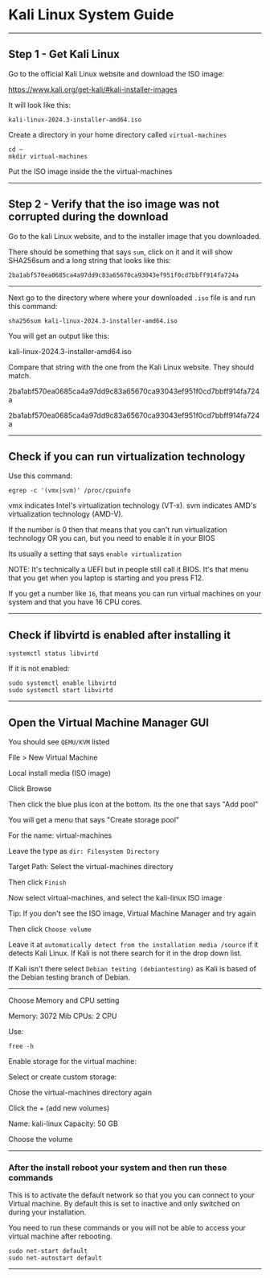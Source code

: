 # Kali Linux System Guide
_______________________________________________________________________________

## Step 1 - Get Kali Linux

Go to the official Kali Linux website and download the ISO image:

https://www.kali.org/get-kali/#kali-installer-images

It will look like this:

`kali-linux-2024.3-installer-amd64.iso`

Create a directory in your home directory called `virtual-machines`

```
cd ~
mkdir virtual-machines
```

Put the ISO image inside the the virtual-machines 
_______________________________________________________________________________

## Step 2 - Verify that the iso image was not corrupted during the download

Go to the kali Linux website, and to the installer image that you downloaded.

There should be something that says `sum`, click on it and it 
will show SHA256sum and a long string that looks like this:

```
2ba1abf570ea0685ca4a97dd9c83a65670ca93043ef951f0cd7bbff914fa724a
```
_______________________________________________________________________________

Next go to the directory where where your downloaded `.iso` file is 
and run this command:

```
sha256sum kali-linux-2024.3-installer-amd64.iso
```

You will get an output like this:

kali-linux-2024.3-installer-amd64.iso

Compare that string with the one from the Kali Linux website.
They should match.

2ba1abf570ea0685ca4a97dd9c83a65670ca93043ef951f0cd7bbff914fa724a

2ba1abf570ea0685ca4a97dd9c83a65670ca93043ef951f0cd7bbff914fa724a 

_______________________________________________________________________________

## Check if you can run virtualization technology

Use this command:
```
egrep -c '(vmx|svm)' /proc/cpuinfo
```
vmx indicates Intel's virtualization technology (VT-x).
svm indicates AMD's virtualization technology (AMD-V).

If the number is 0 then that means that you can't run virtualization
technology OR you can, but you need to enable it in your BIOS

Its usually a setting that says `enable virtualization`

NOTE: It's technically a UEFI but in people still call it BIOS. 
It's that menu that you get when you laptop is starting and you press F12.

If you get a number like `16`, that means you can run virtual machines
on your system and that you have 16 CPU cores.

_______________________________________________________________________________
## Check if libvirtd is enabled after installing it

```
systemctl status libvirtd
```

If it is not enabled:

```
sudo systemctl enable libvirtd
sudo systemctl start libvirtd
```
_______________________________________________________________________________

## Open the Virtual Machine Manager GUI

You should see `QEMU/KVM` listed

File > New Virtual Machine

Local install media (ISO image)

Click Browse

Then click the blue plus icon at the bottom.
Its the one that says "Add pool"

You will get a menu that says "Create storage pool"

For the name: virtual-machines

Leave the type as `dir: Filesystem Directory`

Target Path: Select the virtual-machines directory

Then click `Finish`

Now select virtual-machines, and select the kali-linux ISO image

Tip: If you don't see the ISO image, Virtual Machine Manager and try again

Then click `Choose volume`

Leave it at `automatically detect from the installation media /source`
if it detects Kali Linux. If Kali is not there search for 
it in the drop down list.

If Kali isn't there select `Debian testing (debiantesting)` as Kali is based
of the Debian testing branch of Debian.

_______________________________________________________________________________

Choose Memory and CPU setting

Memory: 3072 Mib
CPUs:   2 CPU

Use:
```
free -h
```

Enable storage for the virtual machine:

Select or create custom storage:

Chose the virtual-machines directory again

Click the + (add new volumes)

Name: kali-linux
Capacity: 50 GB

Choose the volume

_______________________________________________________________________________

### After the install reboot your system and then run these commands

This is to activate the default network so that you you can connect to your 
Virtual machine. By default this is set to inactive and only switched on
during your installation. 

You need to run these commands or you will not be able to access your virtual
machine after rebooting.

```
sudo net-start default
sudo net-autostart default
```

_______________________________________________________________________________
